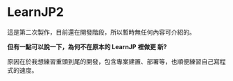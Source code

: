 # LearnJP2

這是第二次製作，目前還在開發階段，所以暫時無任何內容可介紹的。

**但有一點可以說一下，為何不在原本的 LearnJP 裡做更 新?**

原因在於我想練習重頭到尾的開發，包含專案建置、部署等，也順便練習自己寫程式的速度。

